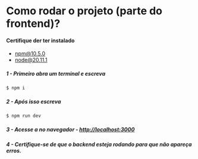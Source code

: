 # Como rodar o projeto (parte do frontend)?

#### Certifique der ter instalado

- npm@10.5.0
- node@20.11.1

##### 1 - Primeiro abra um terminal e escreva

```bash
$ npm i
```

##### 2 - Após isso escreva

```bash
$ npm run dev
```

##### 3 - Acesse a no navegador - [http://localhost:3000](http://localhost:3000)

##### 4 - Certifique-se de que o backend esteja rodando para que não apareça erros.
